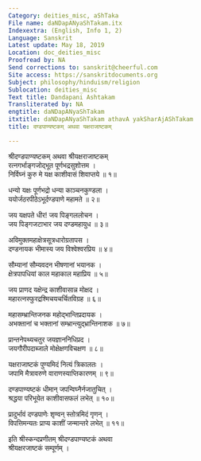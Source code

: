 ```yaml
---
Category: deities_misc, aShTaka
File name: daNDapANyaShTakam.itx
Indexextra: (English, Info 1, 2)
Language: Sanskrit
Latest update: May 18, 2019
Location: doc_deities_misc
Proofread by: NA
Send corrections to: sanskrit@cheerful.com
Site access: https://sanskritdocuments.org
Subject: philosophy/hinduism/religion
Sublocation: deities_misc
Text title: Dandapani Ashtakam
Transliterated by: NA
engtitle: daNDapANyaShTakam
itxtitle: daNDapANyaShTakam athavA yakSharAjAShTakam
title: दण्डपाण्यष्टकम् अथवा यक्षराजाष्टकम्

---
```

  
 श्रीदण्डपाण्यष्टकम् अथवा श्रीयक्षराजाष्टकम्   
रत्नगर्भाङ्गजोद्भूत पूर्णभद्रसुशोत्तम ।  
निर्विघ्नं कुरु मे यक्ष काशीवासं शिवाप्तये ॥ १॥  
  
धन्यो यक्षः पूर्णभद्रो धन्या काञ्चनकुण्डला ।  
ययोर्जठरपीठेऽभूर्दण्डपाणे महामते ॥ २॥  
  
जय यक्षपते धीर! जय पिङ्गललोचन ।  
जय पिङ्गजटाभार जय दण्डमहायुध ॥ ३॥  
  
अविमुक्तमहाक्षेत्रसूत्रधारोग्रतापस ।  
दण्डनायक भीमास्य जय विश्वेश्वरप्रिय ॥ ४॥  
  
सौम्यानां सौम्यवदन भीषणानां भयानक ।  
क्षेत्रपापधियां काल महाकाल महाप्रिय ॥ ५॥  
  
जय प्राणद यक्षेन्द्र काशीवासान्न मोक्षद ।  
महारत्नस्फुरद्रश्मिचयचर्चितविग्रह ॥ ६॥  
  
महासम्भ्रान्तिजनक महोद्भान्तिप्रदायक ।  
अभक्तानां च भक्तानां सम्भ्रान्त्युद्भ्रान्तिनाशक ॥ ७॥  
  
प्रान्तनेपथ्यचतुर जयज्ञाननिधिप्रद ।  
जयगौरीपदाब्जाले मोक्षेक्षणविचक्षण ॥ ८॥  
  
यक्षराजाष्टकं पुण्यमिदं नित्यं त्रिकालतः ।  
जपामि मैत्रावरुणे वाराणस्याप्तिकारणम् ॥ ९॥  
  
दण्डपाण्यष्टकं धीमान् जपन्विघ्नैर्नजातुचित् ।  
श्रद्धया परिभूयेत काशीवासफलं लभेत् ॥ १०॥  
  
प्रादुर्भावं दण्डपाणेः शृण्वन् स्तोत्रमिदं गृणन् ।  
विपत्तिमन्यतः प्राप्य काशीं जन्मान्तरे लभेत् ॥ ११॥  
  
इति श्रीस्कन्दप्रणीतम् श्रीदण्डपाण्यष्टकं अथवा  
 श्रीयक्षरजाष्टकं सम्पूर्णम् ।  
  
  
